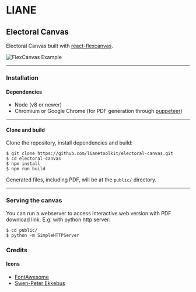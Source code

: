 # LIANE

## Electoral Canvas

Electoral Canvas built with [react-flexcanvas](https://github.com/miguelpeixe/react-flexcanvas).

![FlexCanvas Example](https://i.imgur.com/iJlAVoM.png)

---

### Installation

#### Dependencies

* Node (v8 or newer)
* Chromium or Google Chrome (for PDF generation through [puppeteer](https://github.com/GoogleChrome/puppeteer))

---

#### Clone and build

Clone the repository, install dependencies and build:

```
$ git clone https://github.com/lianetoolkit/electoral-canvas.git
$ cd electoral-canvas
$ npm install
$ npm run build
```

Generated files, including PDF, will be at the `public/` directory.

---

### Serving the canvas

You can run a webserver to access interactive web version with PDF download link. E.g. with python http server:

```
$ cd public/
$ python -m SimpleHTTPServer
```

### Credits

#### Icons

* [FontAwesome](https://fontawesome.com/)
* [Swen-Peter Ekkebus](https://thenounproject.com/ekkebus/)
